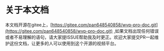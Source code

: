 <!-- 关于本文档 -->

# 关于本文档

本文档开源在gitee上，[https://gitee.com/pan648540858/wvp-pro-doc.git](https://gitee.com/pan648540858/wvp-pro-doc.git)
,如果文档出现任何错误或者不易理解的语句，请大家提ISSUE帮助我及时更正。欢迎大家提交PR一起维护这份文档，让更多的人可以使用到这个开源的视频平台。

